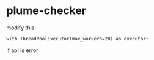 # plume-checker
modify this

    with ThreadPoolExecutor(max_workers=20) as executor:

if api is error
